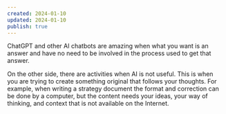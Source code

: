 ```yaml
---
created: 2024-01-10
updated: 2024-01-10
publish: true
---
```

ChatGPT and other AI chatbots are amazing when what you want is an answer and have no need to be involved in the process used to get that answer. 

On the other side, there are activities when AI is not useful. This is when you are trying to create something original that follows your thoughts. For example, when writing a strategy document the format and correction can be done by a computer, but the content needs your ideas, your way of thinking, and context that is not available on the Internet. 